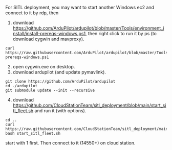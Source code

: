 For SITL deployment, you may want to start another Windows ec2 and connect to it by rdp, then
1. download https://github.com/ArduPilot/ardupilot/blob/master/Tools/environment_install/install-prereqs-windows.ps1, then right click to run it by ps (to download cygwin and mavproxy).
```
curl https://raw.githubusercontent.com/ArduPilot/ardupilot/blob/master/Tools/environment_install/install-prereqs-windows.ps1
```
2. open cygwin.exe on desktop.
3. download ardupilot (and update pymavlink).
```
git clone https://github.com/ArduPilot/ardupilot
cd ./ardupilot
git submodule update --init --recursive
```
4. download https://github.com/CloudStationTeam/sitl_deployment/blob/main/start_sitl_fleet.sh and run it (with options).
```
cd ..
curl https://raw.githubusercontent.com/CloudStationTeam/sitl_deployment/main/start_sitl_fleet.sh
bash start_sitl_fleet.sh
```
start with 1 first.
Then connect to it (14550+) on cloud station.


